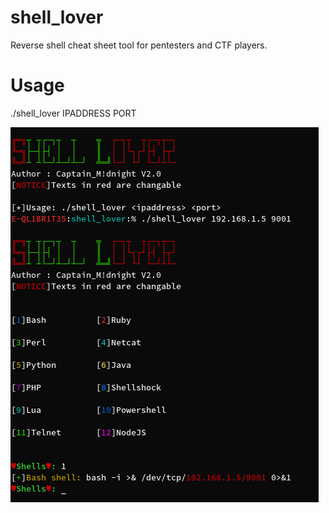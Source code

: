 # shell_lover
Reverse shell cheat sheet tool for pentesters and CTF players.
# Usage
./shell_lover IPADDRESS PORT

![alt text](https://github.com/de4dc0w/shell_lover/blob/master/shell-lover.png)
